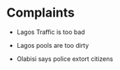 # Complaints

- Lagos Traffic is too bad

- Lagos pools are too dirty

- Olabisi says police extort citizens
